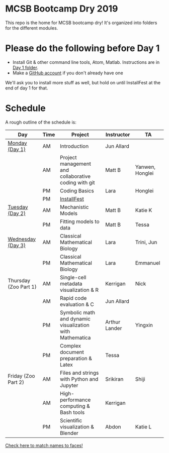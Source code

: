 # MCSB Bootcamp Dry 2019

This repo is the home for MCSB bootcamp dry! It's organized into folders for the different modules.

# Please do the following before Day 1

* Install Git & other command line tools, Atom, Matlab. Instructions are in [Day 1 folder](/Day%201/README.MD).
* Make a [GitHub account](https://github.com/join) if you don't already have one

We'll ask you to install more stuff as well, but hold on until InstallFest at the end of day 1 for that.

# Schedule
A rough outline of the schedule is:

Day | Time | Project | Instructor | TA
--- | --- | --- | --- | ---
[Monday (Day 1)](https://github.com/allardjun/MCSBBootcampDry/tree/master/Day%201) | AM | Introduction | Jun Allard | &nbsp;
&nbsp; | AM | Project management and collaborative coding with git | Matt B | Yanwen, Honglei
&nbsp; | PM | Coding Basics | Lara | Honglei
&nbsp; | PM | [InstallFest](/Day%201/InstallFest.md) | &nbsp; | &nbsp;
[Tuesday (Day 2)](https://github.com/allardjun/MCSBBootcampDry/tree/master/Day%202) | AM | Mechanistic Models | Matt B | Katie K
&nbsp; | PM | Fitting models to data | Matt B | Tessa
[Wednesday (Day 3)](https://github.com/allardjun/MCSBBootcampDry/tree/master/Day%203) | AM | Classical Mathematical Biology | Lara | Trini, Jun
&nbsp; | PM | Classical Mathematical Biology | Lara | Emmanuel
Thursday (Zoo Part 1) | AM | Single-cell metadata visualization & R | Kerrigan | Nick
&nbsp; | AM | Rapid code evaluation & C | Jun Allard |
&nbsp; | PM | Symbolic math and dynamic visualization with Mathematica | Arthur Lander | Yingxin
&nbsp; | PM | Complex document preparation & Latex | Tessa
Friday (Zoo Part 2) | AM | Files and strings with Python and Jupyter | Srikiran | Shiji
&nbsp; | AM | High-performance computing & Bash tools | Kerrigan
&nbsp; | PM | Scientific visualization & Blender | Abdon | Katie L

[Check here to match names to faces!](http://mcsb.uci.edu/students/current-students)
